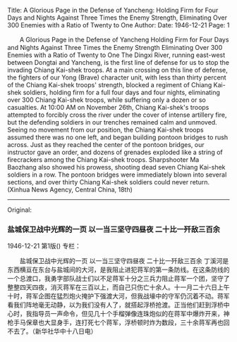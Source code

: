 Title: A Glorious Page in the Defense of Yancheng: Holding Firm for Four Days and Nights Against Three Times the Enemy Strength, Eliminating Over 300 Enemies with a Ratio of Twenty to One
Author:
Date: 1946-12-21
Page: 1

　　A Glorious Page in the Defense of Yancheng
    Holding Firm for Four Days and Nights Against Three Times the Enemy Strength
    Eliminating Over 300 Enemies with a Ratio of Twenty to One
    The Dingxi River, running east-west between Dongtai and Yancheng, is the first line of defense for us to stop the invading Chiang Kai-shek troops. At a main crossing on this line of defense, the fighters of our Yong (Brave) character unit, with less than thirty percent of the Chiang Kai-shek troops' strength, blocked a regiment of Chiang Kai-shek soldiers, holding firm for a full four days and four nights, eliminating over 300 Chiang Kai-shek troops, while suffering only a dozen or so casualties. At 10:00 AM on November 26th, Chiang Kai-shek's troops attempted to forcibly cross the river under the cover of intense artillery fire, but the defending soldiers in our trenches remained calm and unmoved. Seeing no movement from our position, the Chiang Kai-shek troops assumed there was no one left, and began building pontoon bridges to rush across. Just as they reached the center of the pontoon bridges, our instructor gave an order, and dozens of grenades exploded like a string of firecrackers among the Chiang Kai-shek troops. Sharpshooter Ma Baozhang also showed his prowess, shooting dead seven Chiang Kai-shek soldiers in a row. The pontoon bridges were immediately blown into several sections, and over thirty Chiang Kai-shek soldiers could never return. (Xinhua News Agency, Central China, 18th)



<hr /> 

Original: 


### 盐城保卫战中光辉的一页  以一当三坚守四昼夜  二十比一歼敌三百余

1946-12-21
第1版()
专栏：

　　盐城保卫战中光辉的一页
    以一当三坚守四昼夜
    二十比一歼敌三百余
    丁溪河是东西横亘在东台与盐城间的大河，是我阻止进犯蒋军的第一条防线。在这条防线的一个总渡口，我勇字部队战士们以不足蒋军十分之三兵力阻止蒋军一个团，坚守了整整四天四夜，消灭蒋军在三百以上，而自己只伤亡十余人。十一月二十六日上午十时，蒋军企图在猛烈炮火掩护下强渡大河，但我战壕中的守军仍沉着不动。蒋军看我们阵地毫无动静，以为我们没有人了，就搭起浮桥抢渡。正当他们赶到浮桥中心时，我指导员一声命令，但见几十个手榴弹像连珠炮似的在蒋军中爆炸开来，神枪手马保章也大显身手，连打死七个蒋军，浮桥顿时炸为数段，三十余蒋军再也回不去了。（新华社华中十八日电）
